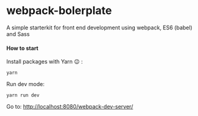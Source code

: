 # webpack-bolerplate

A simple starterkit for front end development using webpack, ES6 (babel) and Sass

#### How to start

Install packages with Yarn 😉 :
```
yarn
```

Run dev mode:

```
yarn run dev
```

Go to:
[http://localhost:8080/webpack-dev-server/](http://localhost:8080/webpack-dev-server/)
